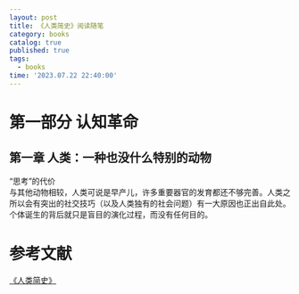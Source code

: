 ```yaml
---
layout: post
title: 《人类简史》阅读随笔
category: books
catalog: true
published: true
tags:
  - books
time: '2023.07.22 22:40:00'
---
```

# 第一部分 认知革命
## 第一章 人类：一种也没什么特别的动物
“思考”的代价  
与其他动物相较，人类可说是早产儿，许多重要器官的发育都还不够完善。人类之所以会有突出的社交技巧（以及人类独有的社会问题）有一大原因也正出自此处。  
个体诞生的背后就只是盲目的演化过程，而没有任何目的。  

# 参考文献
[《人类简史》](https://book.douban.com/subject/25985021/)

